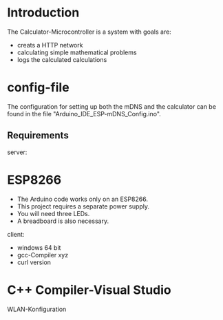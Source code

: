 # Introduction
The Calculator-Microcontroller is a system with goals are:

  - creats a HTTP network
  - calculating simple mathematical problems
  - logs the calculated calculations

# config-file 
The configuration for setting up both the mDNS and the calculator can be found in the file "Arduino_IDE_ESP-mDNS_Config.ino".

## Requirements 
server:
# ESP8266

  - The Arduino code works only on an ESP8266.
  - This project requires a separate power supply.
  - You will need three LEDs.
  - A breadboard is also necessary.

client:

- windows 64 bit
- gcc-Compiler xyz
- curl version
# C++ Compiler-Visual Studio

WLAN-Konfiguration
